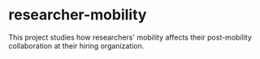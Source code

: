 # researcher-mobility
This project studies how researchers' mobility affects their post-mobility collaboration at their hiring organization​.
